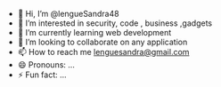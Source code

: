 - 👋 Hi, I’m @lengueSandra48
- 👀 I’m interested in security, code , business ,gadgets
- 🌱 I’m currently learning web development
- 💞️ I’m looking to collaborate on any application
- 📫 How to reach me lenguesandra@gmail.com
- 😄 Pronouns: ...
- ⚡ Fun fact: ...

<!---
lengueSandra48/lengueSandra48 is a ✨ special ✨ repository because its `README.md` (this file) appears on your GitHub profile.
You can click the Preview link to take a look at your changes.
--->
